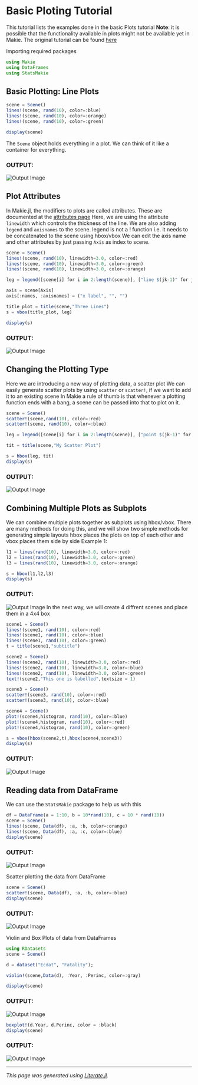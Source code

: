 # Basic Ploting Tutorial
This tutorial lists the examples done in the basic Plots tutorial
**Note**: it is possible that the functionality available in plots might not be available yet in Makie.
The original tutorial can be found [here](http://docs.juliaplots.org/latest/tutorial/)

Importing required packages

```julia
using Makie
using DataFrames
using StatsMakie
```

## Basic Plotting: Line Plots

```julia
scene = Scene()
lines!(scene, rand(10), color=:blue)
lines!(scene, rand(10), color=:orange)
lines!(scene, rand(10), color=:green)

display(scene)
```

The `Scene` object holds everything in a plot. We can think of it like a container for everything.
### OUTPUT:
![Output Image](https://github.com/Akshat-mehrotra/codein/blob/master/JULIA/Makie%20Images/plot1.png)

## Plot Attributes
In Makie.jl, the modifiers to plots are called attributes.
These are documented at the [attributes page](http://makie.juliaplots.org/dev/plot-attributes.html)
Here, we are using the attribute `linewidth` which controls the thickness of the line.
We are also adding `legend` and `axisnames` to the scene.
legend is not a ! function i.e. it needs to be concatenated to the scene using hbox/vbox
We can edit the axis name and other attributes by just passing `Axis` as index to scene.

```julia
scene = Scene()
lines!(scene, rand(10), linewidth=3.0, color=:red)
lines!(scene, rand(10), linewidth=3.0, color=:green)
lines!(scene, rand(10), linewidth=3.0, color=:orange)

leg = legend([scene[i] for i in 2:length(scene)], ["line $(jk-1)" for jk in 2:length(scene)])

axis = scene[Axis]
axis[:names, :axisnames] = ("x label", "", "")

title_plot = title(scene,"Three Lines")
s = vbox(title_plot, leg)

display(s)
```

### OUTPUT:
![Output Image](https://github.com/Akshat-mehrotra/codein/blob/master/JULIA/Makie%20Images/plot2.png)

## Changing the Plotting Type
Here we are introducing a new way of plotting data, a scatter plot
We can easily generate scatter plots by using `scatter` or `scatter!`, if we want to add it to an existing scene
In Makie a rule of thumb is that whenever a plotting function ends with a bang, a scene can be passed into that to plot on it.

```julia
scene = Scene()
scatter!(scene,rand(10), color=:red)
scatter!(scene, rand(10), color=:blue)

leg = legend([scene[i] for i in 2:length(scene)], ["point $(jk-1)" for jk in 2:length(scene)])

tit = title(scene,"My Scatter Plot")

s = hbox(leg, tit)
display(s)
```

### OUTPUT:
![Output Image](https://github.com/Akshat-mehrotra/codein/blob/master/JULIA/Makie%20Images/plot3.png)

## Combining Multiple Plots as Subplots
We can combine multiple plots together as subplots using hbox/vbox. There are many methods for doing this, and we will show two simple methods for generating simple layouts
hbox places the plots on top of each other and vbox places them side by side
Example 1:

```julia
l1 = lines(rand(10), linewidth=3.0, color=:red)
l2 = lines(rand(10), linewidth=3.0, color=:green)
l3 = lines(rand(10), linewidth=3.0, color=:orange)

s = hbox(l1,l2,l3)
display(s)
```

### OUTPUT:
![Output Image](https://github.com/Akshat-mehrotra/codein/blob/master/JULIA/Makie%20Images/plot4.png)
In the next way, we will create 4 diffrent scenes and place them in a 4x4 box

```julia
scene1 = Scene()
lines!(scene1, rand(10), color=:red)
lines!(scene1, rand(10), color=:blue)
lines!(scene1, rand(10), color=:green)
t = title(scene1,"subtitle")

scene2 = Scene()
lines!(scene2, rand(10), linewidth=3.0, color=:red)
lines!(scene2, rand(10), linewidth=3.0, color=:blue)
lines!(scene2, rand(10), linewidth=3.0, color=:green)
text!(scene2,"This one is labelled",textsize = 1)

scene3 = Scene()
scatter!(scene3, rand(10), color=:red)
scatter!(scene3, rand(10), color=:blue)

scene4 = Scene()
plot!(scene4,histogram, rand(10), color=:blue)
plot!(scene4,histogram, rand(10), color=:red)
plot!(scene4,histogram, rand(10), color=:green)

s = vbox(hbox(scene2,t),hbox(scene4,scene3))
display(s)
```

### OUTPUT:
![Output Image](https://github.com/Akshat-mehrotra/codein/blob/master/JULIA/Makie%20Images/plot5.png)

## Reading data from DataFrame
We can use the `StatsMakie` package to help us with this

```julia
df = DataFrame(a = 1:10, b = 10*rand(10), c = 10 * rand(10))
scene = Scene()
lines!(scene, Data(df), :a, :b, color=:orange)
lines!(scene, Data(df), :a, :c, color=:blue)
display(scene)
```

### OUTPUT:
![Output Image](https://github.com/Akshat-mehrotra/codein/blob/master/JULIA/Makie%20Images/plot6.png)

Scatter plotting the data from DataFrame

```julia
scene = Scene()
scatter!(scene, Data(df), :a, :b, color=:blue)
display(scene)
```

### OUTPUT:
![Output Image](https://github.com/Akshat-mehrotra/codein/blob/master/JULIA/Makie%20Images/plot7.png)

Violin and Box Plots of data from DataFrames

```julia
using RDatasets
scene = Scene()

d = dataset("Ecdat", "Fatality");

violin!(scene,Data(d), :Year, :Perinc, color=:gray)

display(scene)
```

### OUTPUT:
![Output Image](https://github.com/Akshat-mehrotra/codein/blob/master/JULIA/Makie%20Images/plot8.png)

```julia
boxplot!(d.Year, d.Perinc, color = :black)
display(scene)
```

### OUTPUT:
![Output Image](https://github.com/Akshat-mehrotra/codein/blob/master/JULIA/Makie%20Images/plot9.png)

---

*This page was generated using [Literate.jl](https://github.com/fredrikekre/Literate.jl).*
